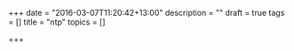 +++
date = "2016-03-07T11:20:42+13:00"
description = ""
draft = true
tags = []
title = "ntp"
topics = []

+++

